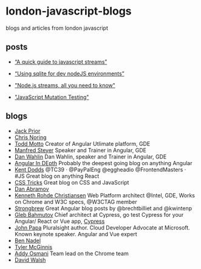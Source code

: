 # london-javascript-blogs
blogs and articles from london javascript

## posts


- [“A quick guide to javascript streams”](https://link.medium.com/g2qN686LyT)

- [“Using sqlite for dev nodeJS environments”](https://link.medium.com/kgs2eilMyT)
- ["Node.js streams, all you need to know"](https://medium.freecodecamp.org/node-js-streams-everything-you-need-to-know-c9141306be93)
- ["JavaScript Mutation Testing"](https://medium.com/@ollelauribostr/javascript-mutation-testing-2265e961029a)

## blogs

- [Jack Prior](https://medium.com/@jackprior)
- [Chris Noring](https://medium.com/@noringc)
- [Todd Motto](https://toddmotto.com/)
Creator of Angular Utlimate platform, GDE
- [Manfred Steyer](https://www.softwarearchitekt.at/default.aspx)
Speaker and Trainer in Angular, GDE
- [Dan Wahlin](https://blog.codewithdan.com/)
Dan Wahlin, speaker and Trainer in Angular, GDE
- [Angular In DEpth](https://blog.angularindepth.com/)
Probably the deepest going blog on anything Angular
- [Kent Dodds](https://medium.com/@kentcdodds)
@TC39 · @PayPalEng @eggheadio @FrontendMasters · #JS
Great blog on anything React
- [CSS Tricks](https://css-tricks.com)
Great blog on CSS and JavaScript
- [Dan Abramov](https://overreacted.io/)
- [Kenneth Rohde Christiansen](https://medium.com/@kennethrohde)
Web Platform architect @Intel, GDE, Works on Chrome and W3C specs, @W3CTAG member
- [Strongbrew](https://blog.strongbrew.io/)
Great Angular blog posts by @brechtbilliet and @kwintenp
- [Gleb Bahmutov](https://glebbahmutov.com/blog/)
Chief architect at Cypress, go test Cypress for your Angular/ React or Vue app, [Cypress](https://www.cypress.io/)
- [John Papa](https://johnpapa.net)
Pluralsight author. Cloud Developer Advocate at Microsoft. Known keynote speaker. Angular and Vue expert
- [Ben Nadel](https://www.bennadel.com/)
- [Tyler McGinnis](https://tylermcginnis.com/blog)
- [Addy Osmani](https://medium.com/@addyosmani)
Team lead on the Chrome team
- [David Walsh](https://davidwalsh.name/)

